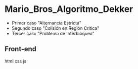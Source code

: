 # Mario_Bros_Algoritmo_Dekker
+ Primer caso "Alternancia Estricta"
+ Segundo caso "Colisión en Región Critica"
+ Tercer caso "Problema de Interbloqueo"

## Front-end
 html
 css
 js
